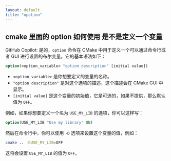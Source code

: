 ```yaml
---
layout: default
title: "opotion"
---
```

## cmake 里面的 option 如何使用 是不是定义一个变量

GitHub Copilot: 是的，`option` 命令在 CMake 中用于定义一个可以通过命令行或者 GUI 进行设置的布尔变量。它的基本语法如下：

```cmake
option(<option_variable> "option description" [initial value])
```

- `<option_variable>` 是你想要定义的变量的名称。
- `"option description"` 是对这个选项的描述，这个描述会在 CMake GUI 中显示。
- `[initial value]` 是这个变量的初始值，它是可选的，如果不提供，那么默认值为 `OFF`。

例如，如果你想要定义一个名为 `USE_MY_LIB` 的选项，你可以这样写：

```cmake
option(USE_MY_LIB "Use my library" ON)
```

然后在命令行中，你可以使用 `-D` 选项来设置这个变量的值，例如：

```bash
cmake .. -DUSE_MY_LIB=OFF
```

这将会设置 `USE_MY_LIB` 的值为 `OFF`。